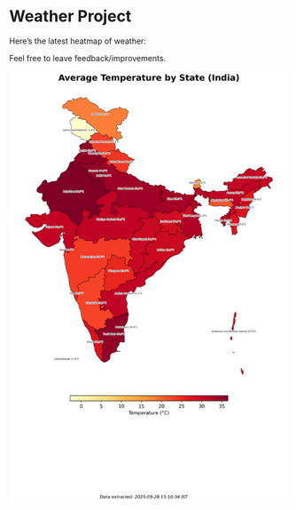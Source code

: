 # Weather Project

Here’s the latest heatmap of weather:

Feel free to leave feedback/improvements.

![India Heatmap](docs/assets/india_heatmap.png?v=D90294)
